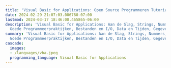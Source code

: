 ```yaml
---
title: 'Visual Basic for Applications: Open Source Programmeren Tutorials'
date: 2024-02-29 21:07:03.006780-07:00
lastmod: 2024-03-17 18:46:00.465865-06:00
description: 'Visual Basic for Applications: Aan de Slag, Strings, Nummers, Datastructuren,
  Goede Programmeerpraktijken, Bestanden en I/O, Data en Tijden, Gegevens- en…'
summary: 'Visual Basic for Applications: Aan de Slag, Strings, Nummers, Datastructuren,
  Goede Programmeerpraktijken, Bestanden en I/O, Data en Tijden, Gegevens- en…'
cascade:
  images:
  - /languages/vba.jpeg
  programming_language: Visual Basic for Applications
---
```

